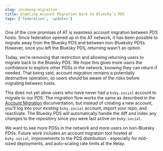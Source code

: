 ```yaml
---
slug: incoming-migration
title: Enabling Account Migration Back to Bluesky’s PDS
tags: ['federation', 'updates']
---
```


One of the core promises of AT is seamless account migration between PDS hosts. Since federation opened up in the AT network, it has been possible to migrate away from the Bluesky PDS and between non-Blueksky PDSs. However, once you left the Bluesky PDS, returning wasn’t an option.

Today, we’re removing that restriction and allowing returning users to migrate back to the Bluesky PDS. We hope this gives more users the confidence to explore other PDSs in the network, knowing they can return if needed. That being said, account migration remains a potentially destructive operation, so users should be aware of the risks before migrating between hosts.

This does not yet allow users who have never had a `bsky.social` account to migrate to our PDS. The migration flow works the same as described in the [Account Migration](https://github.com/bluesky-social/pds/blob/main/ACCOUNT_MIGRATION.md) documentation, but instead of creating a new account, you’ll log into your existing `bsky.social` account, import your repo, and reactivate. The Bluesky PDS will automatically handle the diff and index any changes to the repository since you were last active on `bsky.social`.

We want to see more PDSs in the network and more users on non-Bluesky PDSs. Future work includes an account migration tool hosted at `bsky.social`, improvements to the PDS distribution - especially for mid-sized deployments, and auto-scaling rate limits at the Relay.
